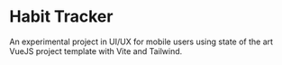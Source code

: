 # Habit Tracker

An experimental project in UI/UX for mobile users using state of the art VueJS project template with Vite and Tailwind.

